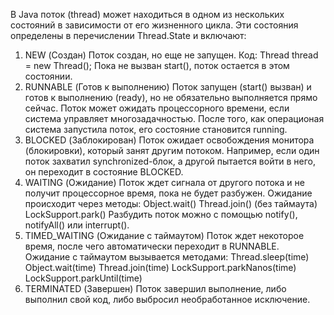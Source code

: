 В Java поток (thread) может находиться в одном из нескольких состояний в зависимости от его жизненного цикла.
Эти состояния определены в перечислении Thread.State и включают:

1. NEW (Создан)
   Поток создан, но еще не запущен.
   Код: Thread thread = new Thread();
   Пока не вызван start(), поток остается в этом состоянии.
2. RUNNABLE (Готов к выполнению)
   Поток запущен (start() вызван) и готов к выполнению (ready), но не обязательно выполняется прямо сейчас.
   Поток может ожидать процессорного времени, если система управляет многозадачностью. После того, как операционая система 
   запустила поток, его состояние становится running.
3. BLOCKED (Заблокирован)
   Поток ожидает освобождения монитора (блокировки), который занят другим потоком.
   Например, если один поток захватил synchronized-блок, а другой пытается войти в него, он переходит в состояние BLOCKED.
4. WAITING (Ожидание)
   Поток ждет сигнала от другого потока и не получит процессорное время, пока не будет разбужен.
   Ожидание происходит через методы:
   Object.wait()
   Thread.join() (без таймаута)
   LockSupport.park()
   Разбудить поток можно с помощью notify(), notifyAll() или interrupt().
5. TIMED_WAITING (Ожидание с таймаутом)
   Поток ждет некоторое время, после чего автоматически переходит в RUNNABLE.
   Ожидание с таймаутом вызывается методами:
   Thread.sleep(time)
   Object.wait(time)
   Thread.join(time)
   LockSupport.parkNanos(time)
   LockSupport.parkUntil(time)
6. TERMINATED (Завершен)
   Поток завершил выполнение, либо выполнил свой код, либо выбросил необработанное исключение.
